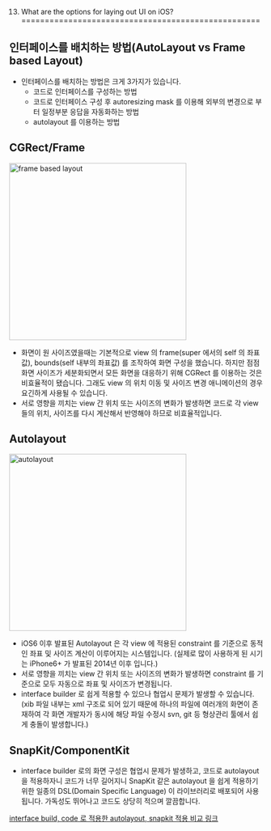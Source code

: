 13. What are the options for laying out UI on iOS?
===================================================

## 인터페이스를 배치하는 방법(AutoLayout vs Frame based Layout)
- 인터페이스를 배치하는 방법은 크게 3가지가 있습니다.
    - 코드로 인터페이스를 구성하는 방법
    - 코드로 인터페이스 구성 후 autoresizing mask 를 이용해 외부의 변경으로 부터 일정부분 응답을 자동화하는 방법
    - autolayout 를 이용하는 방법

## CGRect/Frame
<img src="https://developer.apple.com/library/content/documentation/UserExperience/Conceptual/AutolayoutPG/Art/layout_views_2x.png" alt="frame based layout" width="350px"> <br />

- 화면이 원 사이즈였을때는 기본적으로 view 의 frame(super 에서의 self 의 좌표값), bounds(self 내부의 좌표값) 를 조작하여 화면 구성을 했습니다. 하지만 점점 화면 사이즈가 세분화되면서 모든 화면을 대응하기 위해 CGRect 를 이용하는 것은 비효율적이 됐습니다. 그래도 view 의 위치 이동 및 사이즈 변경 애니메이션의 경우 요긴하게 사용될 수 있습니다.
- 서로 영향을 끼치는 view 간 위치 또는 사이즈의 변화가 발생하면 코드로 각 view 들의 위치, 사이즈를 다시 계산해서 반영해야 하므로 비효율적입니다.

## Autolayout
<img src="https://developer.apple.com/library/content/documentation/UserExperience/Conceptual/AutolayoutPG/Art/layout_constraints_2x.png" alt="autolayout" width="350px"> <br />
- iOS6 이후 발표된 Autolayout 은 각 view 에 적용된 constraint 를 기준으로 동적인 좌표 및 사이즈 계산이 이루어지는 시스템입니다. (실제로 많이 사용하게 된 시기는 iPhone6+ 가 발표된 2014년 이후 입니다.)
- 서로 영향을 끼치는 view 간 위치 또는 사이즈의 변화가 발생하면 constraint 를 기준으로 모두 자동으로 좌표 및 사이즈가 변경됩니다.
- interface builder 로 쉽게 적용할 수 있으나 협업시 문제가 발생할 수 있습니다.(xib 파일 내부는 xml 구조로 되어 있기 때문에 하나의 파일에 여러개의 화면이 존재하여 각 화면 개발자가 동시에 해당 파일 수정시 svn, git 등 형상관리 툴에서 쉽게 충돌이 발생합니다.)


## SnapKit/ComponentKit
- interface builder 로의 화면 구성은 협업시 문제가 발생하고, 코드로 autolayout 을 적용하자니 코드가 너무 길어지니 SnapKit 같은 autolayout 을 쉽게 적용하기 위한 일종의 DSL(Domain Specific Language) 이 라이브러리로 배포되어 사용됩니다. 가독성도 뛰어나고 코드도 상당히 적으며 깔끔합니다.

[interface build, code 로 적용한 autolayout, snapkit 적용 비교 링크](https://m.blog.naver.com/PostView.nhn?blogId=tmondev&logNo=220690677856&proxyReferer=https%3A%2F%2Fwww.google.co.kr%2F)